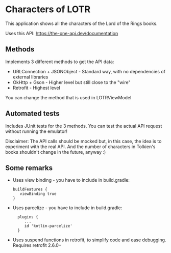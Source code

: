 # Characters of LOTR

This application shows all the characters of the Lord of the Rings books.

Uses this API: https://the-one-api.dev/documentation

## Methods

Implements 3 different methods to get the API data:

* URLConnection + JSONObject - Standard way, with no dependencies of external libraries
* OkHttp + Gson - Higher level but still close to the "wire"
* Retrofit - Highest level

You can change the method that is used in LOTRViewModel

## Automated tests

Includes JUnit tests for the 3 methods. You can test the actual API request without running the emulator!

Disclaimer: The API calls should be mocked but, in this case, the idea is to 
experiment with the real API. And the number of characters in Tolkien's books shouldn't 
change in the future, anyway :)

## Some remarks

* Uses view binding - you have to include in build.gradle:

      buildFeatures {
         viewBinding true
      }

* Uses parcelize - you have to include in build.gradle:

        plugins {
           ...
           id 'kotlin-parcelize'
        }

* Uses suspend functions in retrofit, to simplify code and ease debugging. Requires retrofit 2.6.0+